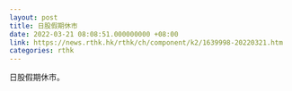 ```yaml
---
layout: post
title: 日股假期休市
date: 2022-03-21 08:08:51.000000000 +08:00
link: https://news.rthk.hk/rthk/ch/component/k2/1639998-20220321.htm
categories: rthk
---
```


日股假期休市。

